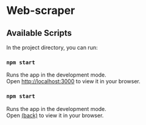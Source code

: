 # Web-scraper


## Available Scripts

In the project directory, you can run:

### `npm start`

Runs the app in the development mode.\
Open [http://localhost:3000](http://localhost:3000) to view it in your browser.

### `npm start`

Runs the app in the development mode.\
Open [(back)](https://github.com/musiienko25/web-scraper-back) to view it in your browser.
